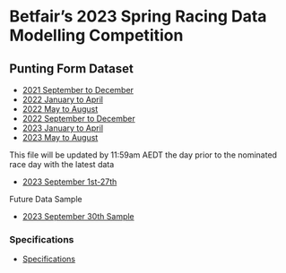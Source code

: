 # **Betfair’s 2023 Spring Racing Data Modelling Competition**

## Punting Form Dataset

 - [2021 September to December](../assets/2021_Sep01_to_Dec31.xlsx)
 - [2022 January to April](../assets/2022_Jan01_to_Apr30.xlsx)
 - [2022 May to August](../assets/2022_May01_to_Aug31.xlsx)
 - [2022 September to December](../assets/2022_Sep01_to_Dec31.xlsx)
 - [2023 January to April](../assets/2023_Jan01_to_Apr30.xlsx)
 - [2023 May to August](../assets/2023_May01_Aug31.xlsx)

 This file will be updated by 11:59am AEDT the day prior to the nominated race day with the latest data
 - [2023 September 1st-27th](../assets/2023_Sep01_to_current.xlsx)

 Future Data Sample
 - [2023 September 30th Sample](../assets/PFUpcomingDataSample.xlsx)

### Specifications
 - [Specifications](../assets/BetfairDatathonPuntingFormDataSpecifications.xlsx)